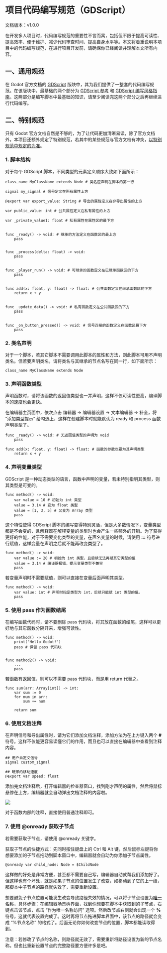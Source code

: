 # 项目代码编写规范（GDScript）

文档版本：v1.0.0



在开发多人项目时，代码编写规范的重要性不言而寓，包括但不限于提高可读性、提高效率、便于维护、减少代码审查时间、提高自身水平等。本文将着重说明本项目中的代码编写规范，在进行项目开发前，请确保你已经阅读并理解本文所有内容。

## 一、通用规范

在 Godot 官方文档的 [GDScript](https://docs.godotengine.org/zh-cn/4.x/tutorials/scripting/gdscript/index.html) 版块中，其为我们提供了一整套的代码编写规范。在该版块中，最基础的两个部分为 [GDScript 参考](https://docs.godotengine.org/zh-cn/4.x/tutorials/scripting/gdscript/gdscript_basics.html) 和 [GDScript 编写风格指南](https://docs.godotengine.org/zh-cn/4.x/tutorials/scripting/gdscript/gdscript_styleguide.html)。这两部分是编写脚本中最基础的知识，请至少阅读完这两个部分之后再继续进行代码编写。



## 二、特别规范

只有 Godot 官方文档自然是不够的，为了让代码更加清晰易读，除了官方文档外，本项目还额外规定了特别规范，若其中的某些规范与官方文档有冲突，<u>以特别规范中规定的为准</u>。



### 1. 脚本结构

对于每个 GDScript 脚本，不同类型的元素定义顺序大致如下面所示：

~~~ GDScript
class_name MyClassName extends Node # 类名应声明在脚本的第一行

signal my_signal # 信号定义在所有属性上方

@export var export_value: String # 导出的属性定义在非导出属性的上方

var public_value: int # 公共属性定义在私有属性的上方

var _private_value1: float # 私有属性在属性区的最下方


func _ready() -> void: # 继承的方法定义在函数区的最上方
	pass


func _process(delta: float) -> void:
	pass


func _player_run() -> void: # 可继承的函数定义在已继承函数区的下方
	pass


func add(x: float, y: float) -> float: # 公共函数定义在继承函数区的下方
	return x + y


func _update_data() -> void: # 私有函数定义在公共函数区的下方
	pass


func _on_button_pressed() -> void: # 信号连接的函数定义在函数区最下方
	pass

~~~



### 2. 类名声明

对于一个脚本，若其它脚本不需要调用此脚本的属性和方法，则此脚本可用不声明类名。但若要声明类名，请将类名与其继承的节点名写在同一行，如下面所示：

~~~ GDScript
class_name MyClassName extends Node
~~~



### 3. 声明函数类型

声明函数时，请将该函数的返回值类型也一并声明，这样不仅可读性更高，编译脚本的速度也会更快。

在编辑器主页面中，依次点击 编辑器 -> 编辑器设置 -> 文本编辑器 -> 补全，将 “添加类型提示” 给勾选上，这样在创建脚本时就能默认为 ready 和 process 函数声明类型了。

~~~ GDScript
func _ready() -> void: # 无返回值类型的声明为 void
	pass

func add(x: float, y: float) -> float: # 函数的参数也要为其声明类型
	return x + y
~~~



### 4. 声明变量类型

GDScript 是一种动态类型的语言，函数中声明的变量，若未特别指明其类型，则其类型是可变的。

~~~ GDScript
func method() -> void:
	var value = 10 # 初始为 int 类型
	value = 3.14 # 变为 float 类型
	value = [1, 3, 5] # 又变为 Array 类型
	pass
~~~



这个特性使得 GDScript 脚本的编写变得特别灵活，但是大多数情况下，变量类型都是不会变的，且解释器在解释变量的类型时也会产生一些额外的开销。为了获得更好的性能，对于不需要变化类型的变量，在声名变量的时候，请使用 **:=** 符号进行赋值，这样变量在声明之后就不能再改变类型了。

~~~ GDScript
func method() -> void:
	var value := 20 # 初始为 int 类型，且后续无法再赋其它类型的值
	value = 3.14 # 编译器报错，提示变量类型不兼容
	pass
~~~



若变量声明时不需要赋值，则可以直接在变量后面声明其类型。

~~~ GDScript
func method() -> void:
	var value: int # 声明时指定类型为 int，后续只能赋 int 类型的值。
	pass
~~~



### 5. 使用 pass 作为函数结尾

在编写函数代码时，请不要删除 pass 代码块，将其放在函数的结尾，这样可以更好地与其它函数分隔开来，增强可读性。

~~~ GDScript
func method() -> void:
	print("Hello Godot!")
	pass # 保留 pass 代码块


func method2() -> void:
	...
	pass
~~~



若函数有返回值，则可以不需要 pass 代码块，而是用 return 代替之。

~~~ GDScript
func sum(arr: Array[int]) -> int:
	var sum := 0
	for num in arr:
		sum += num
	
	return sum
~~~



### 6. 使用文档注释

在声明信号和导出属性时，请为它们添加文档注释，添加方法为在上方键入两个 **#** 符号。这样不仅能更容易读懂它们的作用，而且也可以直接在编辑器中查看到注释内容。

~~~ GDScript
## 用户自定义信号
signal custom_signal

## 玩家的移动速度
@export var speed: float
~~~



添加完文档注释后，打开编辑器的检查器窗口，找到刚才声明的属性，然后将鼠标悬停在上方，编辑器就会自动弹出文档注释的内容啦。

![](https://www.helloimg.com/i/2024/12/09/6755c3ece1442.png)



对于函数内部的注释，直接使用普通注释即可。



### 7. 使用 @onready 获取子节点

若需要获取子节点，请使用 @onready 关键字。

获取子节点的快捷方式：先同时按住键盘上的 Ctrl 和 Alt 键，然后鼠标左键将你想要添加的子节点拖动到脚本窗口中，编辑器就会自动为你添加子节点属性。

~~~ GDScript
@onready var child_node: Node = $ChildNode
~~~



这样做的好处是非常方便，甚至都不需要自己写，编辑器自动就帮我们添加好了。但这样也有个坏处，就是如果子节点的位置发生了改变，如移动到了它的上一级，那脚本中子节点的路径就失效了，需要重新设置。

想要避免子节点位置可能发生改变导致路径失效的情况，可以将子节点设置为<u>唯一名称</u>，具体步骤：在编辑器场景树界面，找到你想要在脚本中获取到的子节点，右键点击该节点，点击 “作为唯一名称访问” 选项。然后改节点右侧就会出现一个 **%** 符号，这就代表设置完成了。这时再将节点拖进脚本界面中，该节点的路径就会变成 “%节点名称” 的格式了。后面无论你如何改变节点的位置，脚本都能读取得到。

注意：若修改了节点的名称，则路径就无效了，需要重新将路径设置为新的节点名称。但也比重新设置节点的完整路径要方便许多是吧。

